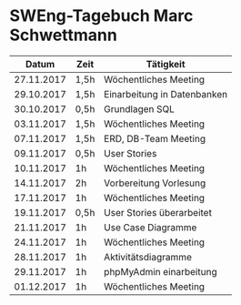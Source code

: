 # SWEng-Tagebuch Marc Schwettmann

| Datum| Zeit | Tätigkeit|
| ---------- | ---- | ------------------------|
|27.11.2017|1,5h|Wöchentliches Meeting|
|29.10.2017|1,5h|Einarbeitung in Datenbanken|
|30.10.2017|0,5h|Grundlagen SQL|
|03.11.2017|1,5h|Wöchentliches Meeting|
|07.11.2017|1,5h|ERD, DB-Team Meeting|
|09.11.2017|0,5h|User Stories|
|10.11.2017|1h|Wöchentliches Meeting|
|14.11.2017|2h|Vorbereitung Vorlesung|
|17.11.2017|1h|Wöchentliches Meeting|
|19.11.2017|0,5h|User Stories überarbeitet|
|21.11.2017|1h|Use Case Diagramme|
|24.11.2017|1h|Wöchentliches Meeting|
|28.11.2017|1h|Aktivitätsdiagramme|
|29.11.2017|1h|phpMyAdmin einarbeitung|
|01.12.2017|1h|Wöchentliches Meeting|
